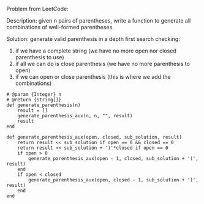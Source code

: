 Problem from LeetCode:

Description: given n pairs of parentheses, write a function to generate all combinations of well-formed parentheses.

Solution: generate valid parenthesis in a depth first search checking:

1. if we have a complete string (we have no more open nor closed parenthesis to use)
2. if all we can do is close parenthesis (we have no more parenthesis to open)
3. if we can open or close parenthesis (this is where we add the combinations)

```
# @param {Integer} n
# @return {String[]}
def generate_parenthesis(n)
    result = []
    generate_parenthesis_aux(n, n, "", result)
    result
end

def generate_parenthesis_aux(open, closed, sub_solution, result)
    return result << sub_solution if open == 0 && closed == 0
    return result << sub_solution + ')'*closed if open == 0
    if open > 0
        generate_parenthesis_aux(open - 1, closed, sub_solution + '(', result)
    end
    if open < closed
        generate_parenthesis_aux(open, closed - 1, sub_solution + ')', result)
    end
end
```
